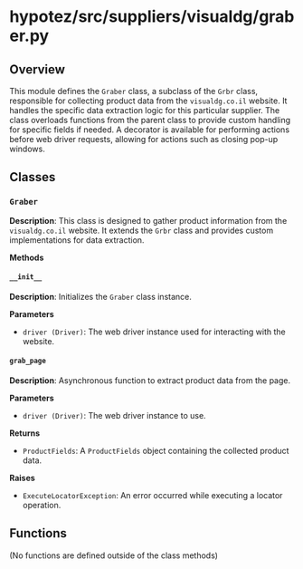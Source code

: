 # hypotez/src/suppliers/visualdg/graber.py

## Overview

This module defines the `Graber` class, a subclass of the `Grbr` class, responsible for collecting product data from the `visualdg.co.il` website.  It handles the specific data extraction logic for this particular supplier.  The class overloads functions from the parent class to provide custom handling for specific fields if needed.  A decorator is available for performing actions before web driver requests, allowing for actions such as closing pop-up windows.


## Classes

### `Graber`

**Description**: This class is designed to gather product information from the `visualdg.co.il` website. It extends the `Grbr` class and provides custom implementations for data extraction.

**Methods**

#### `__init__`

**Description**: Initializes the `Graber` class instance.

**Parameters**

- `driver (Driver)`: The web driver instance used for interacting with the website.

#### `grab_page`

**Description**: Asynchronous function to extract product data from the page.

**Parameters**

- `driver (Driver)`: The web driver instance to use.

**Returns**

- `ProductFields`: A `ProductFields` object containing the collected product data.

**Raises**

- `ExecuteLocatorException`: An error occurred while executing a locator operation.


## Functions

(No functions are defined outside of the class methods)